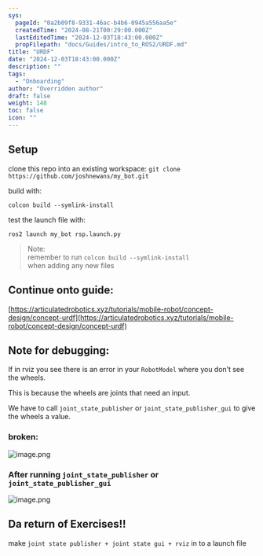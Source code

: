 ```yaml
---
sys:
  pageId: "0a2b09f8-9331-46ac-b4b6-0945a556aa5e"
  createdTime: "2024-08-21T00:29:00.000Z"
  lastEditedTime: "2024-12-03T18:43:00.000Z"
  propFilepath: "docs/Guides/intro_to_ROS2/URDF.md"
title: "URDF"
date: "2024-12-03T18:43:00.000Z"
description: ""
tags:
  - "Onboarding"
author: "Overridden author"
draft: false
weight: 148
toc: false
icon: ""
---
```


## Setup

clone this repo into an existing workspace:
`git clone https://github.com/joshnewans/my_bot.git`

build with:

`colcon build --symlink-install`

test the launch file with:

`ros2 launch my_bot rsp.launch.py`

> Note:  
> remember to run `colcon build --symlink-install`  
> when adding any new files

## Continue onto guide:

[https://articulatedrobotics.xyz/tutorials/mobile-robot/concept-design/concept-urdf](https://articulatedrobotics.xyz/tutorials/mobile-robot/concept-design/concept-urdf)

## Note for debugging:

If in rviz you see there is an error in your `RobotModel` where you don’t see the wheels.

This is because the wheels are joints that need an input. 

We have to call `joint_state_publisher` or `joint_state_publisher_gui` to give the wheels a value.

### broken:

![image.png](https://prod-files-secure.s3.us-west-2.amazonaws.com/d518164a-d88e-44d1-a4ee-3adb3bd8bce0/96a1d089-1f17-4dbf-8563-f2aef56a4d37/image.png?X-Amz-Algorithm=AWS4-HMAC-SHA256&X-Amz-Content-Sha256=UNSIGNED-PAYLOAD&X-Amz-Credential=ASIAZI2LB466YX3AVFBA%2F20250216%2Fus-west-2%2Fs3%2Faws4_request&X-Amz-Date=20250216T110158Z&X-Amz-Expires=3600&X-Amz-Security-Token=IQoJb3JpZ2luX2VjEC4aCXVzLXdlc3QtMiJHMEUCICPG4a1EGITI3rRNRkw3V%2BLnIiyjRGGQTtWI6z8R9nx%2FAiEA6BZX0isZ0K1e3znKE45cWVfL1QHwM5jNNMpr2pn2o%2B8q%2FwMIVxAAGgw2Mzc0MjMxODM4MDUiDHyAEmm2MzW6SRNvzCrcA%2FSEeYSfK3ZQ8AAZeGHdE%2FcHi7OsNd21JDYvaw6JcXBtx5bnRjxvkk7vvChGyjnY6oR5B6zYxNAtiVxJiT4lbYOLjzZkGHLySj8aBaV3u0i1AfKbEeiYFO7keqsjzr8X%2BlERsmui1t4W42%2F8Kle2gRYK96Psf6kkPHqhTnUNhK4prpz8O9ZmOgSoLiVUiVD6f2jxkRNxwBIeVc3Wi%2BbuzpsbeUWBg33YQmYBIR79xm%2Bn4D7zxRKrIP0D0%2BH%2BgSOuLZcuHbjbyULoqXa22bfgIV4C4dffX6VyK16WyEZ5RKAsCvsDkX9Z19MYvVLBtUVkHfigD2mDSz9jA0Kep7dn%2FNohtZyg3KP5%2BPbJxvkNq2yP43UQ5UgT25nEa2vosf3BmLVc5yP1yYCQ%2Fm5EdqKE0%2FC2YLHfXXXMiy2ZmCVJRg1HaCmdb0xgp%2BQlniMrHZrx2pD2ueLPZdAFMKMoG87P5JawYJFOiZ6S3I%2BGO5k923Pp%2BXZ28zFz2dIq1dGBIkFvGRx%2F%2BR3nEbg6UlbB8G9ndsPGTvS4pq%2BmFLE%2BVyf5vCs6b7UXjmAsCYWvFZY9wTjVUqsvRmYnQxM%2F%2BptUJRbO5TrqWal2502cBxIopXj0jW8jzK%2BX72zQYCPmaj8VML3%2Bxb0GOqUBCHuq4IDK5X1SrNzEhmW3PJOhWsYHjwdOAwvgSgE3pZ3k0l7Efm5MoHNyx9w%2BZyaj%2Bb7tWGwjjonwMl%2BMpo9QDiLpZRxXB6R6%2B6UpLqKiycXF1zSWBblrA7Gkynug%2FMOujQAq2mAyAXlWyxo6i92L0GwU2amqlYoBLwHI1CyO7OE7Edm%2FugD9LsDAXm66WYy2%2BcCVZe5KeXTD1ppk23Skuf%2Bt4eFa&X-Amz-Signature=dfe5d0e708187ab5d60deb40eaa725fed7b2ce1798eef2e3a5624a3cf9a3c105&X-Amz-SignedHeaders=host&x-id=GetObject)

### After running `joint_state_publisher` or `joint_state_publisher_gui`

![image.png](https://prod-files-secure.s3.us-west-2.amazonaws.com/d518164a-d88e-44d1-a4ee-3adb3bd8bce0/130c99c7-1b0b-4031-9953-844fc3950ff4/image.png?X-Amz-Algorithm=AWS4-HMAC-SHA256&X-Amz-Content-Sha256=UNSIGNED-PAYLOAD&X-Amz-Credential=ASIAZI2LB466YX3AVFBA%2F20250216%2Fus-west-2%2Fs3%2Faws4_request&X-Amz-Date=20250216T110158Z&X-Amz-Expires=3600&X-Amz-Security-Token=IQoJb3JpZ2luX2VjEC4aCXVzLXdlc3QtMiJHMEUCICPG4a1EGITI3rRNRkw3V%2BLnIiyjRGGQTtWI6z8R9nx%2FAiEA6BZX0isZ0K1e3znKE45cWVfL1QHwM5jNNMpr2pn2o%2B8q%2FwMIVxAAGgw2Mzc0MjMxODM4MDUiDHyAEmm2MzW6SRNvzCrcA%2FSEeYSfK3ZQ8AAZeGHdE%2FcHi7OsNd21JDYvaw6JcXBtx5bnRjxvkk7vvChGyjnY6oR5B6zYxNAtiVxJiT4lbYOLjzZkGHLySj8aBaV3u0i1AfKbEeiYFO7keqsjzr8X%2BlERsmui1t4W42%2F8Kle2gRYK96Psf6kkPHqhTnUNhK4prpz8O9ZmOgSoLiVUiVD6f2jxkRNxwBIeVc3Wi%2BbuzpsbeUWBg33YQmYBIR79xm%2Bn4D7zxRKrIP0D0%2BH%2BgSOuLZcuHbjbyULoqXa22bfgIV4C4dffX6VyK16WyEZ5RKAsCvsDkX9Z19MYvVLBtUVkHfigD2mDSz9jA0Kep7dn%2FNohtZyg3KP5%2BPbJxvkNq2yP43UQ5UgT25nEa2vosf3BmLVc5yP1yYCQ%2Fm5EdqKE0%2FC2YLHfXXXMiy2ZmCVJRg1HaCmdb0xgp%2BQlniMrHZrx2pD2ueLPZdAFMKMoG87P5JawYJFOiZ6S3I%2BGO5k923Pp%2BXZ28zFz2dIq1dGBIkFvGRx%2F%2BR3nEbg6UlbB8G9ndsPGTvS4pq%2BmFLE%2BVyf5vCs6b7UXjmAsCYWvFZY9wTjVUqsvRmYnQxM%2F%2BptUJRbO5TrqWal2502cBxIopXj0jW8jzK%2BX72zQYCPmaj8VML3%2Bxb0GOqUBCHuq4IDK5X1SrNzEhmW3PJOhWsYHjwdOAwvgSgE3pZ3k0l7Efm5MoHNyx9w%2BZyaj%2Bb7tWGwjjonwMl%2BMpo9QDiLpZRxXB6R6%2B6UpLqKiycXF1zSWBblrA7Gkynug%2FMOujQAq2mAyAXlWyxo6i92L0GwU2amqlYoBLwHI1CyO7OE7Edm%2FugD9LsDAXm66WYy2%2BcCVZe5KeXTD1ppk23Skuf%2Bt4eFa&X-Amz-Signature=e3521cb7f362cbb1f17a84f1e45d149a27f5d6ed962e8260cfd6ea42d281d9b6&X-Amz-SignedHeaders=host&x-id=GetObject)

## Da return of Exercises!!

make `joint state publisher + joint state gui + rviz` in to a launch file
